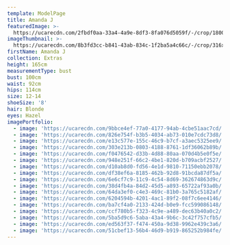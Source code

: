 ```yaml
---
template: ModelPage
title: Amanda J
featuredImage: >-
  https://ucarecdn.com/2fbdf0aa-33a4-4a9e-8df3-8fa076d5059f/-/crop/1800x939/0,67/-/preview/
imageThumbnail: >-
  https://ucarecdn.com/8b3fd3cc-b841-43ab-834c-1f2ba5a4c66c/-/crop/316x438/373,529/-/preview/
firstName: Amanda J
collection: Extras
height: 165cm
measurementType: bust
bust: 100cm
waist: 92cm
hips: 114cm
size: 12-14
shoeSize: '8'
hair: Blonde
eyes: Hazel
imagePortfolio:
  - image: 'https://ucarecdn.com/9bbce4ef-77a0-4177-94ab-4cbe51aac7cd/'
  - image: 'https://ucarecdn.com/826e754f-b3b5-4034-ab73-010e7cdc73d8/'
  - image: 'https://ucarecdn.com/e13c577e-155c-46c9-b7cf-a3aec5325ee9/'
  - image: 'https://ucarecdn.com/303e213b-0803-4188-8761-1df36062b89b/'
  - image: 'https://ucarecdn.com/f0476542-d33b-4d88-80aa-070d4b5e0f5e/'
  - image: 'https://ucarecdn.com/948e251f-66c2-4be1-820d-b709acbf2527/'
  - image: 'https://ucarecdn.com/d10ab8d0-fd56-4e1d-9810-71150ebb2078/'
  - image: 'https://ucarecdn.com/df38ef6a-8185-462b-92d8-91bcda87df5a/'
  - image: 'https://ucarecdn.com/6e6cf7c9-11c9-4c54-8d69-362674863d9c/'
  - image: 'https://ucarecdn.com/38d4fb4a-84d2-45d5-a893-65722af93a0b/'
  - image: 'https://ucarecdn.com/64da3ef0-c4e3-469c-81b0-3a765c5182af/'
  - image: 'https://ucarecdn.com/6204594b-4201-4ac1-89f2-08f7c6ee4146/'
  - image: 'https://ucarecdn.com/ba7cf4a0-2133-424d-b0e9-fcc599086148/'
  - image: 'https://ucarecdn.com/ccf780b5-f323-4c9e-a489-dec63b40a0c2/'
  - image: 'https://ucarecdn.com/5ba5d9c6-5aba-43a4-9b6c-3c42f757cfb5/'
  - image: 'https://ucarecdn.com/ed563f37-f474-450a-9d38-9962e439c3a6/'
  - image: 'https://ucarecdn.com/51cbef13-56b4-46d9-b919-865252b984fe/'
---
```


